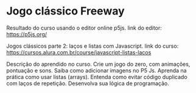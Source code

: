 # Jogo clássico Freeway

Resultado do curso usando o editor online p5js.
link do editor: https://p5js.org/


Jogos clássicos parte 2: laços e listas com Javascript.
link do curso: https://cursos.alura.com.br/course/javascript-listas-lacos

Descrição do aprendido no curso.
Crie um jogo do zero, com animações, pontuação e sons.
Saiba como adicionar imagens no P5 Js.
Aprenda na prática como usar listas (arrays).
Entenda como evitar código duplicado com laços de repetição.
Desenvolva sua lógica de programação.